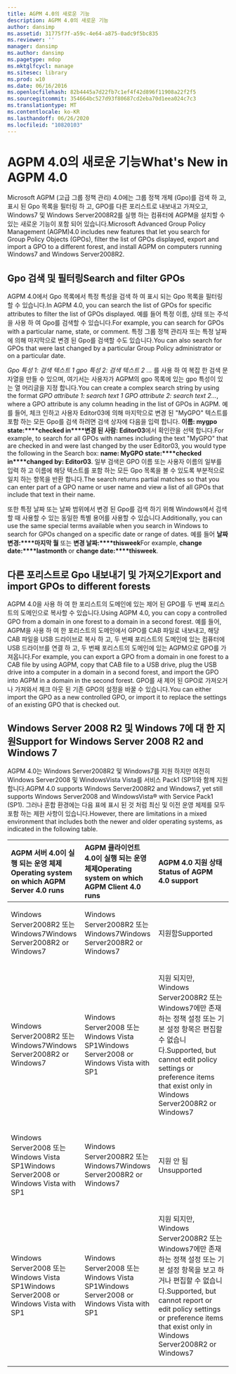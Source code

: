 ```yaml
---
title: AGPM 4.0의 새로운 기능
description: AGPM 4.0의 새로운 기능
author: dansimp
ms.assetid: 31775f7f-a59c-4e64-a875-0adc9f5bc835
ms.reviewer: ''
manager: dansimp
ms.author: dansimp
ms.pagetype: mdop
ms.mktglfcycl: manage
ms.sitesec: library
ms.prod: w10
ms.date: 06/16/2016
ms.openlocfilehash: 82b4445a7d22fb7c1ef4f42d896f11908a22f2f5
ms.sourcegitcommit: 354664bc527d93f80687cd2eba70d1eea024c7c3
ms.translationtype: MT
ms.contentlocale: ko-KR
ms.lasthandoff: 06/26/2020
ms.locfileid: "10820103"
---
```

# <span data-ttu-id="2a60e-103">AGPM 4.0의 새로운 기능</span><span class="sxs-lookup"><span data-stu-id="2a60e-103">What's New in AGPM 4.0</span></span>


<span data-ttu-id="2a60e-104">Microsoft AGPM (고급 그룹 정책 관리) 4.0에는 그룹 정책 개체 (Gpo)를 검색 하 고, 표시 된 Gpo 목록을 필터링 하 고, GPO를 다른 포리스트로 내보내고 가져오고, Windows7 및 Windows Server2008R2를 실행 하는 컴퓨터에 AGPM을 설치할 수 있는 새로운 기능이 포함 되어 있습니다.</span><span class="sxs-lookup"><span data-stu-id="2a60e-104">Microsoft Advanced Group Policy Management (AGPM)4.0 includes new features that let you search for Group Policy Objects (GPOs), filter the list of GPOs displayed, export and import a GPO to a different forest, and install AGPM on computers running Windows7 and Windows Server2008R2.</span></span>

## <span data-ttu-id="2a60e-105">Gpo 검색 및 필터링</span><span class="sxs-lookup"><span data-stu-id="2a60e-105">Search and filter GPOs</span></span>


<span data-ttu-id="2a60e-106">AGPM 4.0에서 Gpo 목록에서 특정 특성을 검색 하 여 표시 되는 Gpo 목록을 필터링 할 수 있습니다.</span><span class="sxs-lookup"><span data-stu-id="2a60e-106">In AGPM 4.0, you can search the list of GPOs for specific attributes to filter the list of GPOs displayed.</span></span> <span data-ttu-id="2a60e-107">예를 들어 특정 이름, 상태 또는 주석을 사용 하 여 Gpo를 검색할 수 있습니다.</span><span class="sxs-lookup"><span data-stu-id="2a60e-107">For example, you can search for GPOs with a particular name, state, or comment.</span></span> <span data-ttu-id="2a60e-108">특정 그룹 정책 관리자 또는 특정 날짜에 의해 마지막으로 변경 된 Gpo를 검색할 수도 있습니다.</span><span class="sxs-lookup"><span data-stu-id="2a60e-108">You can also search for GPOs that were last changed by a particular Group Policy administrator or on a particular date.</span></span>

<span data-ttu-id="2a60e-109">*Gpo 특성 1: 검색 텍스트 1 gpo 특성 2: 검색 텍스트 2 ...* 를 사용 하 여 복잡 한 검색 문자열을 만들 수 있으며, 여기서는 사용자가 AGPM의 gpo 목록에 있는 gpo 특성이 있는 열 머리글을 지정 합니다.</span><span class="sxs-lookup"><span data-stu-id="2a60e-109">You can create a complex search string by using the format *GPO attribute 1: search text 1 GPO attribute 2: search text 2…*, where a GPO attribute is any column heading in the list of GPOs in AGPM.</span></span> <span data-ttu-id="2a60e-110">예를 들어, 체크 인하고 사용자 Editor03에 의해 마지막으로 변경 된 "MyGPO" 텍스트를 포함 하는 모든 Gpo를 검색 하려면 검색 상자에 다음을 입력 합니다. **이름: mygpo state:\*\*\*\*checked in\*\*\*\*변경 된 사람: Editor03**에서 확인란을 선택 합니다.</span><span class="sxs-lookup"><span data-stu-id="2a60e-110">For example, to search for all GPOs with names including the text "MyGPO" that are checked in and were last changed by the user Editor03, you would type the following in the Search box: **name: MyGPO state:\*\*\*\*checked in\*\*\*\*changed by: Editor03**.</span></span> <span data-ttu-id="2a60e-111">일부 검색은 GPO 이름 또는 사용자 이름의 일부를 입력 하 고 이름에 해당 텍스트를 포함 하는 모든 Gpo 목록을 볼 수 있도록 부분적으로 일치 하는 항목을 반환 합니다.</span><span class="sxs-lookup"><span data-stu-id="2a60e-111">The search returns partial matches so that you can enter part of a GPO name or user name and view a list of all GPOs that include that text in their name.</span></span>

<span data-ttu-id="2a60e-112">또한 특정 날짜 또는 날짜 범위에서 변경 된 Gpo를 검색 하기 위해 Windows에서 검색할 때 사용할 수 있는 동일한 특별 용어를 사용할 수 있습니다.</span><span class="sxs-lookup"><span data-stu-id="2a60e-112">Additionally, you can use the same special terms available when you search in Windows to search for GPOs changed on a specific date or range of dates.</span></span> <span data-ttu-id="2a60e-113">예를 들어 **날짜 변경:\*\*\*\*마지막 월** 또는 **변경 날짜:\*\*\*\*thisweek**</span><span class="sxs-lookup"><span data-stu-id="2a60e-113">For example, **change date:\*\*\*\*lastmonth** or **change date:\*\*\*\*thisweek**.</span></span>

## <span data-ttu-id="2a60e-114">다른 포리스트로 Gpo 내보내기 및 가져오기</span><span class="sxs-lookup"><span data-stu-id="2a60e-114">Export and import GPOs to different forests</span></span>


<span data-ttu-id="2a60e-115">AGPM 4.0을 사용 하 여 한 포리스트의 도메인에 있는 제어 된 GPO를 두 번째 포리스트의 도메인으로 복사할 수 있습니다.</span><span class="sxs-lookup"><span data-stu-id="2a60e-115">Using AGPM 4.0, you can copy a controlled GPO from a domain in one forest to a domain in a second forest.</span></span> <span data-ttu-id="2a60e-116">예를 들어, AGPM을 사용 하 여 한 포리스트의 도메인에서 GPO를 CAB 파일로 내보내고, 해당 CAB 파일을 USB 드라이브로 복사 하 고, 두 번째 포리스트의 도메인에 있는 컴퓨터에 USB 드라이브를 연결 하 고, 두 번째 포리스트의 도메인에 있는 AGPM으로 GPO를 가져옵니다.</span><span class="sxs-lookup"><span data-stu-id="2a60e-116">For example, you can export a GPO from a domain in one forest to a CAB file by using AGPM, copy that CAB file to a USB drive, plug the USB drive into a computer in a domain in a second forest, and import the GPO into AGPM in a domain in the second forest.</span></span> <span data-ttu-id="2a60e-117">GPO를 새 제어 된 GPO로 가져오거나 가져와서 체크 아웃 된 기존 GPO의 설정을 바꿀 수 있습니다.</span><span class="sxs-lookup"><span data-stu-id="2a60e-117">You can either import the GPO as a new controlled GPO, or import it to replace the settings of an existing GPO that is checked out.</span></span>

## <span data-ttu-id="2a60e-118">Windows Server 2008 R2 및 Windows 7에 대 한 지원</span><span class="sxs-lookup"><span data-stu-id="2a60e-118">Support for Windows Server 2008 R2 and Windows 7</span></span>


<span data-ttu-id="2a60e-119">AGPM 4.0는 Windows Server2008R2 및 Windows7를 지원 하지만 여전히 Windows Server2008 및 WindowsVista Vista를 서비스 Pack1 (SP1)와 함께 지원 합니다.</span><span class="sxs-lookup"><span data-stu-id="2a60e-119">AGPM 4.0 supports Windows Server2008R2 and Windows7, yet still supports Windows Server2008 and WindowsVista® with Service Pack1 (SP1).</span></span> <span data-ttu-id="2a60e-120">그러나 혼합 환경에는 다음 표에 표시 된 것 처럼 최신 및 이전 운영 체제를 모두 포함 하는 제한 사항이 있습니다.</span><span class="sxs-lookup"><span data-stu-id="2a60e-120">However, there are limitations in a mixed environment that includes both the newer and older operating systems, as indicated in the following table.</span></span>

<table>
<colgroup>
<col width="33%" />
<col width="33%" />
<col width="33%" />
</colgroup>
<thead>
<tr class="header">
<th align="left"><span data-ttu-id="2a60e-121">AGPM 서버 4.0이 실행 되는 운영 체제</span><span class="sxs-lookup"><span data-stu-id="2a60e-121">Operating system on which AGPM Server 4.0 runs</span></span></th>
<th align="left"><span data-ttu-id="2a60e-122">AGPM 클라이언트 4.0이 실행 되는 운영 체제</span><span class="sxs-lookup"><span data-stu-id="2a60e-122">Operating system on which AGPM Client 4.0 runs</span></span></th>
<th align="left"><span data-ttu-id="2a60e-123">AGPM 4.0 지원 상태</span><span class="sxs-lookup"><span data-stu-id="2a60e-123">Status of AGPM 4.0 support</span></span></th>
</tr>
</thead>
<tbody>
<tr class="odd">
<td align="left"><p><span data-ttu-id="2a60e-124">Windows Server2008R2 또는 Windows7</span><span class="sxs-lookup"><span data-stu-id="2a60e-124">Windows Server2008R2 or Windows7</span></span></p></td>
<td align="left"><p><span data-ttu-id="2a60e-125">Windows Server2008R2 또는 Windows7</span><span class="sxs-lookup"><span data-stu-id="2a60e-125">Windows Server2008R2 or Windows7</span></span></p></td>
<td align="left"><p><span data-ttu-id="2a60e-126">지원함</span><span class="sxs-lookup"><span data-stu-id="2a60e-126">Supported</span></span></p></td>
</tr>
<tr class="even">
<td align="left"><p><span data-ttu-id="2a60e-127">Windows Server2008R2 또는 Windows7</span><span class="sxs-lookup"><span data-stu-id="2a60e-127">Windows Server2008R2 or Windows7</span></span></p></td>
<td align="left"><p><span data-ttu-id="2a60e-128">Windows Server2008 또는 Windows Vista SP1</span><span class="sxs-lookup"><span data-stu-id="2a60e-128">Windows Server2008 or Windows Vista with SP1</span></span></p></td>
<td align="left"><p><span data-ttu-id="2a60e-129">지원 되지만, Windows Server2008R2 또는 Windows7에만 존재 하는 정책 설정 또는 기본 설정 항목은 편집할 수 없습니다.</span><span class="sxs-lookup"><span data-stu-id="2a60e-129">Supported, but cannot edit policy settings or preference items that exist only in Windows Server2008R2 or Windows7</span></span></p></td>
</tr>
<tr class="odd">
<td align="left"><p><span data-ttu-id="2a60e-130">Windows Server2008 또는 Windows Vista SP1</span><span class="sxs-lookup"><span data-stu-id="2a60e-130">Windows Server2008 or Windows Vista with SP1</span></span></p></td>
<td align="left"><p><span data-ttu-id="2a60e-131">Windows Server2008R2 또는 Windows7</span><span class="sxs-lookup"><span data-stu-id="2a60e-131">Windows Server2008R2 or Windows7</span></span></p></td>
<td align="left"><p><span data-ttu-id="2a60e-132">지원 안 됨</span><span class="sxs-lookup"><span data-stu-id="2a60e-132">Unsupported</span></span></p></td>
</tr>
<tr class="even">
<td align="left"><p><span data-ttu-id="2a60e-133">Windows Server2008 또는 Windows Vista SP1</span><span class="sxs-lookup"><span data-stu-id="2a60e-133">Windows Server2008 or Windows Vista with SP1</span></span></p></td>
<td align="left"><p><span data-ttu-id="2a60e-134">Windows Server2008 또는 Windows Vista SP1</span><span class="sxs-lookup"><span data-stu-id="2a60e-134">Windows Server2008 or Windows Vista with SP1</span></span></p></td>
<td align="left"><p><span data-ttu-id="2a60e-135">지원 되지만, Windows Server2008R2 또는 Windows7에만 존재 하는 정책 설정 또는 기본 설정 항목을 보고 하거나 편집할 수 없습니다.</span><span class="sxs-lookup"><span data-stu-id="2a60e-135">Supported, but cannot report or edit policy settings or preference items that exist only in Windows Server2008R2 or Windows7</span></span></p></td>
</tr>
</tbody>
</table>

 

 

 





